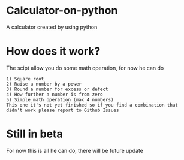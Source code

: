 # Calculator-on-python
A calculator created by using python
# How does it work?
The scipt allow you do some math operation, for now he can do
```
1) Square root
2) Raise a number by a power
3) Round a number for excess or defect
4) How further a number is from zero
5) Simple math operation (max 4 numbers)
This one it's not yet finished so if you find a combination that didn't work please report to Github Issues
```
# Still in beta
For now this is all he can do, there will be future update 
